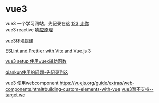 # vue3
vue3
一个学习网站，先记录在这 [123,走你](https://jackchoumine.github.io/node/#%E5%A6%82%E4%BD%95%E5%9C%A8%E6%9C%AC%E5%9C%B0%E6%B5%8B%E8%AF%95-npm-%E5%8C%85)  
vue3 reactive [响应原理](https://juejin.cn/post/6858899262596448270)  

[vue3环境搭建](https://miyauchi.dev/posts/vite-vue3-typescript/)

[ESLint and Prettier with Vite and Vue.js 3](https://vueschool.io/articles/vuejs-tutorials/eslint-and-prettier-with-vite-and-vue-js-3/)

[vue3 setup 使用vuex辅助函数](https://juejin.cn/post/6999473771253874701)


[qiankun使用的问题-先记录到这](https://juejin.cn/post/6991860340933804063)



vue3 使用webcomponent
https://vuejs.org/guide/extras/web-components.html#building-custom-elements-with-vue
[vue3暂不支持--target wc](https://github.com/vuejs/vue-cli/issues/6033)
